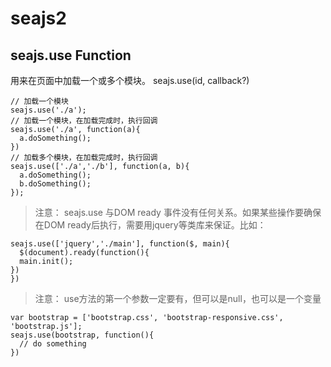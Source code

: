 # seajs2

## seajs.use Function

用来在页面中加载一个或多个模块。 seajs.use(id, callback?)

```
// 加载一个模块
seajs.use('./a');
// 加载一个模块，在加载完成时，执行回调
seajs.use('./a', function(a){
  a.doSomething();
})
// 加载多个模块，在加载完成时，执行回调
seajs.use(['./a','./b'], function(a, b){
  a.doSomething();
  b.doSomething();
});
```

> 注意： seajs.use 与DOM ready 事件没有任何关系。如果某些操作要确保在DOM ready后执行，需要用jquery等类库来保证。比如：

```
seajs.use(['jquery','./main'], function($, main){
  $(document).ready(function(){
  main.init();
})
})
```

> 注意： use方法的第一个参数一定要有，但可以是null，也可以是一个变量

```
var bootstrap = ['bootstrap.css', 'bootstrap-responsive.css', 'bootstrap.js'];
seajs.use(bootstrap, function(){
  // do something
})
```

